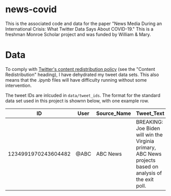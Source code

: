 # news-covid

This is the associated code and data for the paper "News Media During an International Crisis: What Twitter Data Says About COVID-19." 
This is a freshman Monroe Scholar project and was funded by William & Mary.

# Data

To comply with [Twitter's content redistribution policy](https://developer.twitter.com/en/developer-terms/agreement-and-policy) (see the "Content Redistribution" heading), I have dehydrated my tweet data sets. This also means that the _.ipynb_ files will have difficulty running without some intervention. 

The tweet IDs are inlcuded in `data/tweet_ids`. The format for the standard data set used in this project is shownn below, with one example row.

ID | User | Source_Name | Tweet_Text | Date_Time
--- | --- | --- | --- | --- | 
1234991970243604482 | @ABC | ABC News | BREAKING: Joe Biden will win the Virginia primary, ABC News projects based on analysis of the exit poll. | 2020-03-04 00:00:05
